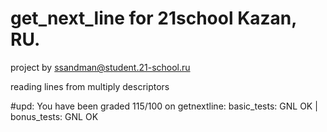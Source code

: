 # get_next_line for 21school Kazan, RU.
project by ssandman@student.21-school.ru

reading lines from multiply descriptors

#upd:
You have been graded 115/100 on getnextline:
basic_tests: GNL OK | bonus_tests: GNL OK 
